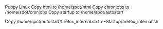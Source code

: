 Puppy Linux
Copy html to /home/spot/html
Copy chronjobs to /home/spot/cronjobs
Copy startup to /home/spot/autostart

Copy /home/spot/autostart/firefox_internal.sh to ~Startup/firefox_internal.sh

